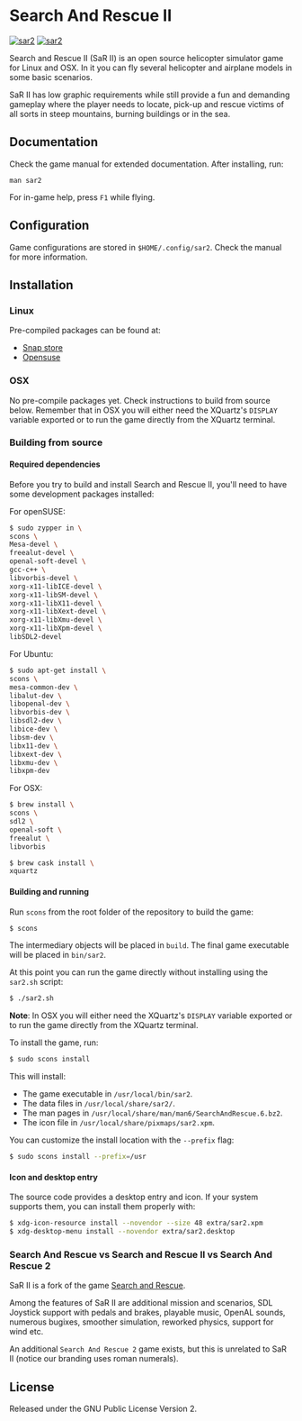 # Search And Rescue II

[![sar2](https://snapcraft.io//sar2/badge.svg)](https://snapcraft.io/sar2)
[![sar2](https://snapcraft.io//sar2/trending.svg?name=0)](https://snapcraft.io/sar2)

Search and Rescue II (SaR II) is an open source helicopter simulator game for Linux and
OSX. In it you can fly several helicopter and airplane models in some basic scenarios.

SaR II has low graphic requirements while still provide a fun and demanding
gameplay where the player needs to locate, pick-up and rescue victims of all
sorts in steep mountains, burning buildings or in the sea.

## Documentation

Check the game manual for extended documentation. After installing, run:

```
man sar2
```

For in-game help, press `F1` while flying.

## Configuration

Game configurations are stored in `$HOME/.config/sar2`. Check the manual for more information.


## Installation

### Linux

Pre-compiled packages can be found at:

* [Snap store](https://snapcraft.io/sar2)
* [Opensuse](https://software.opensuse.org/package/sar2)

### OSX

No pre-compile packages yet. Check instructions to build from source
below. Remember that in OSX you will either need the XQuartz's `DISPLAY`
variable exported or to run the game directly from the XQuartz terminal.

### Building from source

#### Required dependencies

Before you try to build and install Search and Rescue II, you'll need to have
some development packages installed:

For openSUSE:

```sh
$ sudo zypper in \
scons \
Mesa-devel \
freealut-devel \
openal-soft-devel \
gcc-c++ \
libvorbis-devel \
xorg-x11-libICE-devel \
xorg-x11-libSM-devel \
xorg-x11-libX11-devel \
xorg-x11-libXext-devel \
xorg-x11-libXmu-devel \
xorg-x11-libXpm-devel \
libSDL2-devel
```

For Ubuntu:

```sh
$ sudo apt-get install \
scons \
mesa-common-dev \
libalut-dev \
libopenal-dev \
libvorbis-dev \
libsdl2-dev \
libice-dev \
libsm-dev \
libx11-dev \
libxext-dev \
libxmu-dev \
libxpm-dev
```

For OSX:

```sh
$ brew install \
scons \
sdl2 \
openal-soft \
freealut \
libvorbis

$ brew cask install \
xquartz
```

#### Building and running

Run `scons` from the root folder of the repository to build the game:

```sh
$ scons
```

The intermediary objects will be placed in `build`. The final game executable will
be placed in `bin/sar2`.

At this point you can run the game directly without installing using the `sar2.sh` script:

```sh
$ ./sar2.sh
```

**Note**: In OSX you will either need the XQuartz's `DISPLAY` variable
  exported or to run the game directly from the XQuartz terminal.


To install the game, run:

```sh
$ sudo scons install
```

This will install:

* The game executable in `/usr/local/bin/sar2`.
* The data files in `/usr/local/share/sar2/`.
* The man pages in `/usr/local/share/man/man6/SearchAndRescue.6.bz2`.
* The icon file in `/usr/local/share/pixmaps/sar2.xpm`.

You can customize the install location with the `--prefix` flag:

```sh
$ sudo scons install --prefix=/usr
```

#### Icon and desktop entry

The source code provides a desktop entry and icon. If your system supports
them, you can install them properly with:

```sh
$ xdg-icon-resource install --novendor --size 48 extra/sar2.xpm
$ xdg-desktop-menu install --novendor extra/sar2.desktop
```

### Search And Rescue vs Search and Rescue II vs Search And Rescue 2

SaR II is a fork of the game [Search and Rescue](http://searchandrescue.sourceforge.net/).

Among the features of SaR II are additional mission and scenarios, SDL
Joystick support with pedals and brakes, playable music, OpenAL sounds,
numerous bugixes, smoother simulation, reworked physics, support for wind
etc.

An additional `Search And Rescue 2` game exists, but this is unrelated to SaR
II (notice our branding uses roman numerals).

## License

Released under the GNU Public License Version 2.
